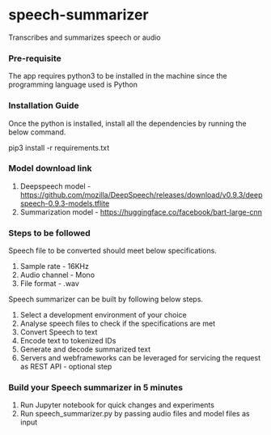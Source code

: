 # speech-summarizer
Transcribes and summarizes speech or audio

### Pre-requisite
The app requires python3 to be installed in the machine since the programming language used is Python

### Installation Guide
Once the python is installed, install all the dependencies by running the below command.

  pip3 install -r requirements.txt
  
### Model download link

  1. Deepspeech model - https://github.com/mozilla/DeepSpeech/releases/download/v0.9.3/deepspeech-0.9.3-models.tflite
  2. Summarization model - https://huggingface.co/facebook/bart-large-cnn

### Steps to be followed

Speech file to be converted should meet below specifications.
  1. Sample rate - 16KHz
  2. Audio channel - Mono
  3. File format - .wav

Speech summarizer can be built by following below steps.

  1. Select a development environment of your choice
  2. Analyse speech files to check if the specifications are met
  3. Convert Speech to text
  4. Encode text to tokenized IDs
  5. Generate and decode summarized text
  6. Servers and webframeworks can be leveraged for servicing the request as REST API - optional step

### Build your Speech summarizer in 5 minutes

  1. Run Jupyter notebook for quick changes and experiments
  2. Run speech_summarizer.py by passing audio files and model files as input
